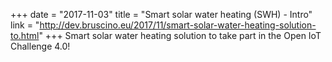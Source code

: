 +++
date = "2017-11-03"
title = "Smart solar water heating (SWH) - Intro"
link = "http://dev.bruscino.eu/2017/11/smart-solar-water-heating-solution-to.html"
+++
Smart solar water heating solution to take part in the Open IoT Challenge 4.0!
